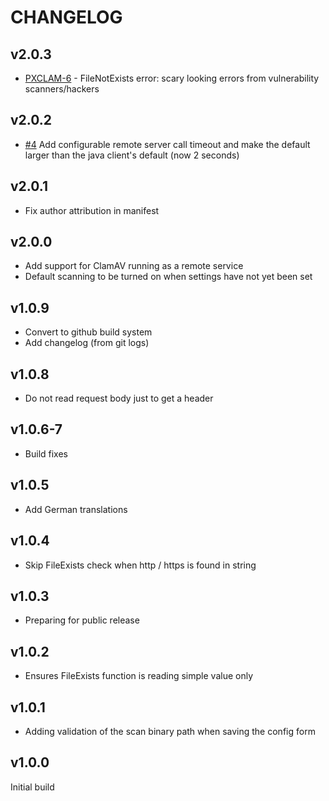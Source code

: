 # CHANGELOG

## v2.0.3

* [PXCLAM-6](https://projects.pixl8.london/browse/PXCLAM-6) - FileNotExists error: scary looking errors from vulnerability scanners/hackers

## v2.0.2

* [#4](https://github.com/pixl8/preside-ext-clamav/issues/4) Add configurable remote server call timeout and make the default larger than the java client's default (now 2 seconds)

## v2.0.1

* Fix author attribution in manifest

## v2.0.0

* Add support for ClamAV running as a remote service
* Default scanning to be turned on when settings have not yet been set

## v1.0.9

* Convert to github build system
* Add changelog (from git logs)

## v1.0.8

* Do not read request body just to get a header

## v1.0.6-7

* Build fixes

## v1.0.5

* Add German translations

## v1.0.4

* Skip FileExists check when http / https is found in string

## v1.0.3

* Preparing for public release

## v1.0.2

* Ensures FileExists function is reading simple value only

## v1.0.1

* Adding validation of the scan binary path when saving the config form

## v1.0.0

Initial build
